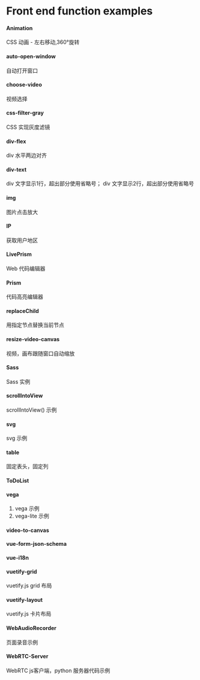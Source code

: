 # Front end function examples

#### Animation

CSS 动画 - 左右移动,360°旋转

#### auto-open-window

自动打开窗口

#### choose-video

视频选择

#### css-filter-gray

CSS 实现灰度滤镜

#### div-flex

div 水平两边对齐

#### div-text

div 文字显示1行，超出部分使用省略号；
div 文字显示2行，超出部分使用省略号

#### img

图片点击放大

#### IP

获取用户地区

#### LivePrism

Web 代码编辑器

#### Prism

代码高亮编辑器

#### replaceChild

用指定节点替换当前节点

#### resize-video-canvas

视频，画布跟随窗口自动缩放

#### Sass

Sass 实例

#### scrollIntoView

scrollIntoView() 示例

#### svg

svg 示例

#### table 

固定表头，固定列

#### ToDoList

#### vega

1. vega 示例
2. vega-lite 示例

#### video-to-canvas

#### vue-form-json-schema

#### vue-i18n

#### vuetify-grid

vuetify.js grid 布局

#### vuetify-layout

vuetify.js 卡片布局

#### WebAudioRecorder

页面录音示例

#### WebRTC-Server

WebRTC js客户端，python 服务器代码示例
